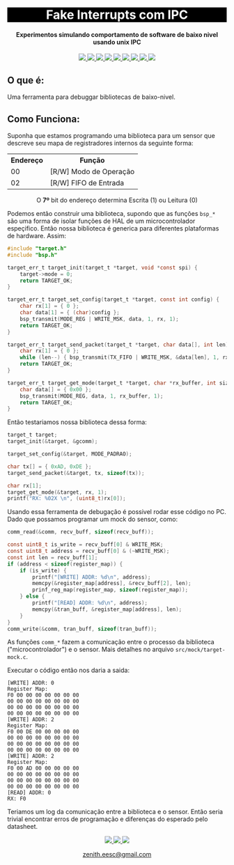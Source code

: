 <h1 align="center" style="color:white; background-color:black">Fake Interrupts com IPC</h1>
<h4 align="center">Experimentos simulando comportamento de software de baixo nivel usando unix IPC </h4>

<p align="center">
	<a href="http://zenith.eesc.usp.br/">
    <img src="https://img.shields.io/badge/Zenith-Embarcados-black?style=for-the-badge"/>
    </a>
    <a href="https://eesc.usp.br/">
    <img src="https://img.shields.io/badge/Linked%20to-EESC--USP-black?style=for-the-badge"/>
    </a>
     <a href="https://github.com/leocelente/simulando-interrupts-linux-signals/blob/main/LICENSE">
    <!-- <a href="https://github.com//blob/main/LICENSE"> -->
    <img src="https://img.shields.io/github/license/leocelente/simulando-interrupts-linux-signals?style=for-the-badge"/>
    <!-- <img src="https://img.shields.io/github/license/?style=for-the-badge"/> -->
    </a>
    </a>
    <a href="https://github.com/leocelente/simulando-interrupts-linux-signals/issues">
    <!-- <a href="https://github.com//issues"> -->
    <img src="https://img.shields.io/github/issues/leocelente/simulando-interrupts-linux-signals?style=for-the-badge"/>
    <!-- <img src="https://img.shields.io/github/issues/?style=for-the-badge"/> -->
    </a>
    </a>
    <a href="https://github.com/leocelente/simulando-interrupts-linux-signals/commits/main">
    <!-- <a href="https://github.com//commits/main"> -->
    <img src="https://img.shields.io/github/commit-activity/m/leocelente/simulando-interrupts-linux-signals?style=for-the-badge">
    <!-- <img src="https://img.shields.io/github/commit-activity/m/?style=for-the-badge"> -->
    </a>
    </a>
    <a href="https://github.com/leocelente/simulando-interrupts-linux-signals/graphs/contributors">
    <!-- <a href="https://github.com//graphs/contributors"> -->
    <img src="https://img.shields.io/github/contributors/leocelente/simulando-interrupts-linux-signals?style=for-the-badge"/>
    <!-- <img src="https://img.shields.io/github/contributors/?style=for-the-badge"/> -->
    </a>
    </a>
    <a href="https://github.com/leocelente/simulando-interrupts-linux-signals/commits/main">
    <!-- <a href="https://github.com//commits/main"> -->
    <img src="https://img.shields.io/github/last-commit/leocelente/simulando-interrupts-linux-signals?style=for-the-badge"/>
    <!-- <img src="https://img.shields.io/github/last-commit/?style=for-the-badge"/> -->
    </a>
    </a>
    <a href="https://github.com/leocelente/simulando-interrupts-linux-signals/issues">
    <!-- <a href="https://github.com//issues"> -->
    <img src="https://img.shields.io/github/issues-raw/leocelente/simulando-interrupts-linux-signals?style=for-the-badge" />
    <!-- <img src="https://img.shields.io/github/issues-raw/?style=for-the-badge" /> -->
    </a>
    </a>
    <a href="https://github.com/leocelente/simulando-interrupts-linux-signals/pulls">
    <!-- <a href="https://github.com//pulls"> -->
    <img src = "https://img.shields.io/github/issues-pr-raw/leocelente/simulando-interrupts-linux-signals?style=for-the-badge">
    <!-- <img src = "https://img.shields.io/github/issues-pr-raw/?style=for-the-badge"> -->
    </a>
</p>

## O que é:

Uma ferramenta para debuggar bibliotecas de baixo-nivel.

## Como Funciona:

Suponha que estamos programando uma biblioteca para um sensor que descreve seu mapa de registradores internos da seguinte forma:

<table align="center">
<tr>
<th>Endereço</th> <th>Função</th>
</tr>
<tr>
<td> 00</td><td> [R/W] Modo de Operação  </td>
</tr>
<tr>
<td> 02</td><td> [R/W] FIFO de Entrada </td>
</tr>
</table>
<p align="center">
    O <b>7º</b> bit do endereço determina Escrita (1) ou Leitura (0)
</p>

Podemos então construir uma biblioteca, supondo que as funções `bsp_*` são uma forma de isolar funções de HAL de um microcontrolador espeçifico. Então nossa biblioteca é generica para diferentes plataformas de hardware. Assim:

```c
#include "target.h"
#include "bsp.h"

target_err_t target_init(target_t *target, void *const spi) {
	target->mode = 0;
	return TARGET_OK;
}

target_err_t target_set_config(target_t *target, const int config) {
	char rx[1] = { 0 };
	char data[1] = { (char)config };
	bsp_transmit(MODE_REG | WRITE_MSK, data, 1, rx, 1);
	return TARGET_OK;
}

target_err_t target_send_packet(target_t *target, char data[], int len) {
	char rx[1] = { 0 };
	while (len--) { bsp_transmit(TX_FIFO | WRITE_MSK, &data[len], 1, rx, 1); }
	return TARGET_OK;
}

target_err_t target_get_mode(target_t *target, char *rx_buffer, int size) {
	char data[] = { 0x00 };
	bsp_transmit(MODE_REG, data, 1, rx_buffer, 1);
	return TARGET_OK;
}
```
 Então testariamos nossa biblioteca dessa forma:
```c
target_t target;
target_init(&target, &gcomm);

target_set_config(&target, MODE_PADRAO);

char tx[] = { 0xAD, 0xDE };
target_send_packet(&target, tx, sizeof(tx));

char rx[1];
target_get_mode(&target, rx, 1);
printf("RX: %02X \n", (uint8_t)rx[0]);

```
Usando essa ferramenta de debugação é possivel rodar esse código no PC. Dado que possamos programar um mock do sensor, como: 
```c
comm_read(&comm, recv_buff, sizeof(recv_buff));

const uint8_t is_write = recv_buff[0] & WRITE_MSK;
const uint8_t address = recv_buff[0] & (~WRITE_MSK);
const int len = recv_buff[1];
if (address < sizeof(register_map)) {
    if (is_write) {
        printf("[WRITE] ADDR: %d\n", address);
        memcpy(&register_map[address], &recv_buff[2], len);
        prinf_reg_map(register_map, sizeof(register_map));
    } else {
        printf("[READ] ADDR: %d\n", address);
        memcpy(&tran_buff, &register_map[address], len);
    }
}
comm_write(&comm, tran_buff, sizeof(tran_buff));
```
As funções `comm_*` fazem a comunicação entre o processo da biblioteca ("microcontrolador") e o sensor. Mais detalhes no arquivo `src/mock/target-mock.c`.

Executar o código então nos daria a saida:

```shell
[WRITE] ADDR: 0
Register Map:
F0 00 00 00 00 00 00 00 
00 00 00 00 00 00 00 00 
00 00 00 00 00 00 00 00 
00 00 00 00 00 00 00 00 
[WRITE] ADDR: 2
Register Map:
F0 00 DE 00 00 00 00 00 
00 00 00 00 00 00 00 00 
00 00 00 00 00 00 00 00 
00 00 00 00 00 00 00 00 
[WRITE] ADDR: 2
Register Map:
F0 00 AD 00 00 00 00 00 
00 00 00 00 00 00 00 00 
00 00 00 00 00 00 00 00 
00 00 00 00 00 00 00 00 
[READ] ADDR: 0
RX: F0 
```

Teriamos um log da comunicação entre a biblioteca e o sensor. Então seria trivial encontrar erros de programação e diferenças do esperado pelo datasheet.



<p align="center">
    <a href="http://zenith.eesc.usp.br">
    <img src="https://img.shields.io/badge/Check%20out-Zenith's Oficial Website-black?style=for-the-badge" />
    </a> 
    <a href="https://www.facebook.com/zenitheesc">
    <img src="https://img.shields.io/badge/Like%20us%20on-facebook-blue?style=for-the-badge"/>
    </a> 
    <a href="https://www.instagram.com/zenith_eesc/">
    <img src="https://img.shields.io/badge/Follow%20us%20on-Instagram-red?style=for-the-badge"/>
    </a>

</p>
<p align = "center">
<a href="zenith.eesc@gmail.com">zenith.eesc@gmail.com</a>
</p>
